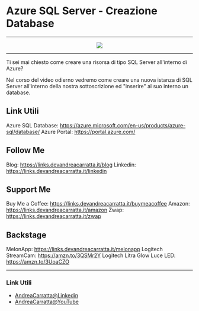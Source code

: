 # Azure SQL Server - Creazione Database
 
<hr />
 
<div align="center">

<a href="https://www.youtube.com/v/Gqsyk2EcQeA?version=3" target="_blank" alt="Azure SQL Server - Creazione Database">

<img src="https://img.youtube.com/vi/Gqsyk2EcQeA/0.jpg" />

</a>

</div>
 
<hr />
 
Ti sei mai chiesto come creare una risorsa di tipo SQL Server all'interno di Azure?

Nel corso del video odierno vedremo come creare una nuova istanza di SQL Server all'interno della nostra sottoscrizione ed "inserire" al suo interno un database.


## Link Utili
Azure SQL Database: https://azure.microsoft.com/en-us/products/azure-sql/database/
Azure Portal: https://portal.azure.com/


## Follow Me

Blog: https://links.devandreacarratta.it/blog 
Linkedin: https://links.devandreacarratta.it/linkedin

## Support Me
Buy Me a Coffee: https://links.devandreacarratta.it/buymeacoffee
Amazon: https://links.devandreacarratta.it/amazon
Zwap: https://links.devandreacarratta.it/zwap

## Backstage
MelonApp: https://links.devandreacarratta.it/melonapp
Logitech StreamCam: https://amzn.to/3QSMr2Y
Logitech Litra Glow Luce LED: https://amzn.to/3UoaCZO
 
<hr />
 
### Link Utili
- [AndreaCarratta@Linkedin](https://links.devandreacarratta.it/linkedin)
- [AndreaCarratta@YouTube](https://links.devandreacarratta.it/youtube)


